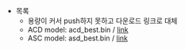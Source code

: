 - 목록
  - 용량이 커서 push하지 못하고 다운로드 링크로 대체
  - ACD model: acd_best.bin / [link](https://drive.google.com/file/d/1CAfHybJeqlHOskNlOlZUu5D4eycNutBO/view?usp=sharing)  
  - ASC model: asd_best.bin / [link](https://drive.google.com/file/d/1eLolSBK0suiz39WQzefBapW26HrWebdV/view?usp=sharing)  